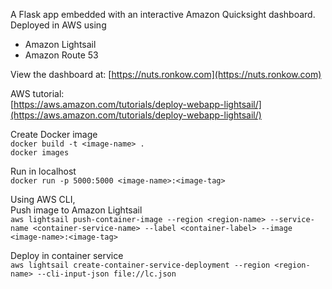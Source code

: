 A Flask app embedded with an interactive Amazon Quicksight dashboard. Deployed in AWS using
- Amazon Lightsail
- Amazon Route 53

View the dashboard at: 
[https://nuts.ronkow.com](https://nuts.ronkow.com) 

AWS tutorial:  
[https://aws.amazon.com/tutorials/deploy-webapp-lightsail/](https://aws.amazon.com/tutorials/deploy-webapp-lightsail/) 

Create Docker image    
`docker build -t <image-name> .`  
`docker images`

Run in localhost     
`docker run -p 5000:5000 <image-name>:<image-tag>  `

Using AWS CLI,    
Push image to Amazon Lightsail    
`aws lightsail push-container-image --region <region-name> --service-name <container-service-name> --label <container-label> --image <image-name>:<image-tag>`

Deploy in container service  
`aws lightsail create-container-service-deployment --region <region-name> --cli-input-json file://lc.json`
